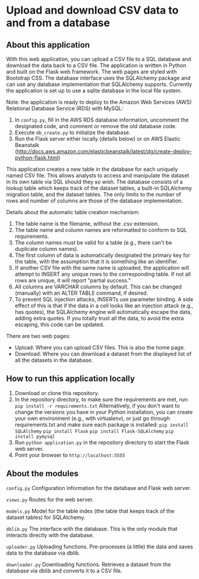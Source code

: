 # Upload and download CSV data to and from a database

## About this application
With this web application, you can upload a CSV file to a SQL database and download the data back to a CSV file. The application is written in Python and built on the Flask web framework. The web pages are styled with Bootstrap CSS. The database interface uses the SQLAlchemy package and can use any database implementation that SQLAlchemy supports. Currently the application is set up to use a sqlite database in the local file system.

Note: the application is ready to deploy to the Amazon Web Services (AWS) Relational Database Service (RDS) with MySQL: 
1. In `config.py`, fill in the AWS RDS database information, uncomment the designated code, and comment or remove the old database code. 
1. Execute `db_create.py` to initialize the database.
1. Run the Flask server either locally (details below) or on AWS Elastic Beanstalk (http://docs.aws.amazon.com/elasticbeanstalk/latest/dg/create-deploy-python-flask.html)

This application creates a new table in the database for each uniquely named CSV file. This allows analysts to access and manipulate the dataset in its own table via SQL should they so wish. The database consists of a lookup table which keeps track of the dataset tables, a built-in SQLAlchemy migration table, and the dataset tables. The only limits to the number of rows and number of columns are those of the database implementation. 

Details about the automatic table creation mechanism:
1. The table name is the filename, without the .csv extension.
1. The table name and column names are reformatted to conform to SQL requirements.
1. The column names must be valid for a table (e.g., there can't be duplicate column names).
1. The first column of data is automatically designated the primary key for the table, with the assumption that it is something like an identifier.
1. If another CSV file with the same name is uploaded, the application will attempt to INSERT any unique rows to the corresponding table. If not all rows are unique, it will report "partial success." 
1. All columns are VARCHAR columns by default. This can be changed (manually) with an ALTER TABLE command, if desired.
1. To prevent SQL injection attacks, INSERTs use parameter binding. A side effect of this is that if the data in a cell looks like an injection attack (e.g., has quotes), the SQLAlchemy engine will automatically escape the data, adding extra quotes. If you totally trust all the data, to avoid the extra escaping, this code can be updated.

There are two web pages: 
* Upload: Where you can upload CSV files. This is also the home page.
* Download: Where you can download a dataset from the displayed list of all the datasets in the database.

## How to run this application locally
1. Download or clone this repository.
1. In the repository directory, to make sure the requirements are met, run: `pip install -r requirements.txt` Alternatively, if you don't want to change the versions you have in your Python installation, you can create your own environment (e.g., with virtualenv), or just go through requirements.txt and make sure each package is installed: `pip install SQLAlchemy` `pip install Flask` `pip install Flask-SQLAlchemy` `pip install pymysql`
1. Run `python application.py` in the repository directory to start the Flask web server.
1. Point your browser to `http://localhost:5555`

## About the modules
`config.py` Configuration information for the database and Flask web server.

`views.py` Routes for the web server.

`models.py` Model for the table index (the table that keeps track of the dataset tables) for SQLAlchemy.

`dblib.py` The interface with the database. This is the only module that interacts directly with the database.

`uploader.py` Uploading functions. Pre-processes (a little) the data and saves data to the database via dblib.

`downloader.py` Downloading functions. Retrieves a dataset from the database via dblib and converts it to a CSV file.


